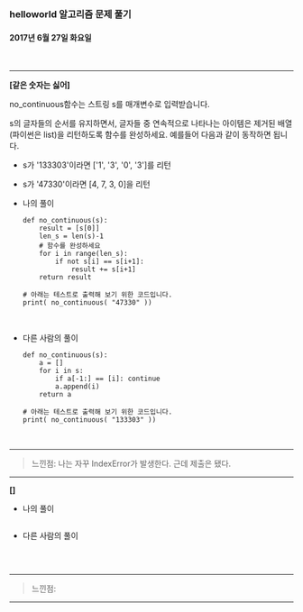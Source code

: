 ### helloworld 알고리즘 문제 풀기

#### 2017년 6월 27일 화요일


<br>

---
**[같은 숫자는 싫어]**

no_continuous함수는 스트링 s를 매개변수로 입력받습니다.

s의 글자들의 순서를 유지하면서, 글자들 중 연속적으로 나타나는 아이템은 제거된 배열(파이썬은 list)을 리턴하도록 함수를 완성하세요.
예를들어 다음과 같이 동작하면 됩니다.

- s가 '133303'이라면 ['1', '3', '0', '3']를 리턴
- s가 '47330'이라면 [4, 7, 3, 0]을 리턴

- 나의 풀이

	```
	def no_continuous(s):
	    result = [s[0]]
	    len_s = len(s)-1
	    # 함수를 완성하세요
	    for i in range(len_s):
	        if not s[i] == s[i+1]:
	            result += s[i+1]
	    return result
	
	# 아래는 테스트로 출력해 보기 위한 코드입니다.
	print( no_continuous( "47330" ))
	```
	
<br>

- 다른 사람의 풀이

	```
	def no_continuous(s):
	    a = []
	    for i in s:
	        if a[-1:] == [i]: continue
	        a.append(i)
	    return a
	
	# 아래는 테스트로 출력해 보기 위한 코드입니다.
	print( no_continuous( "133303" ))
	```
	
<br>

---

> 느낀점: 나는 자꾸 IndexError가 발생한다. 근데 제출은 됐다.

---

**[]**

- 나의 풀이

	```
	```
	
- 다른 사람의 풀이

	```
	```
	
<br>

---

> 느낀점: 

---